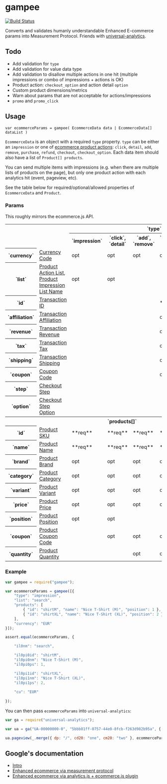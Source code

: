 # gampee

[![Build Status](https://travis-ci.org/insidewarehouse/gampee.svg?branch=master)](https://travis-ci.org/insidewarehouse/gampee)

Converts and validates humanly understandable Enhanced E-commerce params into Measurement Protocol.
Friends with [universal-analytics](https://www.npmjs.com/package/universal-analytics).

## Todo

* Add validation for `type`
* Add validation for value data type
* Add validation to disallow multiple actions in one hit (multiple impressions or combo of impressions + actions is OK)
* Product action: `checkout_option` and action detail `option`
* Custom product dimensions/metrics
* Warn about params that are not acceptable for actions/impressions
* `promo` and `promo_click`

## Usage

`var ecommerceParams = gampee( EcommerceData data | EcommerceData[] dataList )`

`EcommerceData` is an object with a required `type` property. `type` can be either an `impression` or one of [ecommerce 
product actions](https://developers.google.com/analytics/devguides/collection/protocol/v1/parameters#pa): 
`click`, `detail`, `add`, `remove`, `purchase`, `refund`, `checkout`, `checkout_option`. Each data item should also 
have a list of `Product[] products`. 

You can send multiple items with impressions (e.g. when there are multiple lists of products on the page), but
only one product action with each analytics hit (event, pageview, etc).

See the table below for required/optional/allowed properties of `EcommerceData` and `Product`.

### Params

This roughly mirrors the ecommerce.js API.

<table>
<tr>
	<td colspan=2 rowspan=2></td>
	<th scope=col colspan=5>`type`</th>
</tr>
<tr>
	<th scope=col>`impression`</th>
	<th scope=col>`click`, `detail`</th>
	<th scope=col>`add`, `remove`</th>
	<th scope=col>`purchase`, `refund`</th>
	<th scope=col>`checkout`, `checkout_option`</th>
</tr>
<tr>
	<th scope=row>`currency`</th>
	<td><a href="https://developers.google.com/analytics/devguides/collection/protocol/v1/parameters#cu">Currency Code</a></td>
	<td>opt</td>
	<td>opt</td>
	<td>opt</td>
	<td>opt</td>
	<td>opt</td>
</tr>
<tr>
	<th scope=row>`list`</th>
	<td><a href="https://developers.google.com/analytics/devguides/collection/protocol/v1/parameters#pal">Product Action List</a>, <a href="https://developers.google.com/analytics/devguides/collection/protocol/v1/parameters#il_nm">Product Impression List Name</a></td>
	<td>opt</td>
	<td>opt</td>
	<td></td>
	<td></td>
	<td></td>
</tr>
<tr>
	<th scope=row>`id`</th>
	<td><a href="https://developers.google.com/analytics/devguides/collection/protocol/v1/parameters#ti">Transaction ID</a></td>
	<td></td>
	<td></td>
	<td></td>
	<td>**req**</td>
	<td></td>
</tr>
<tr>
	<th scope=row>`affiliation`</th>
	<td><a href="https://developers.google.com/analytics/devguides/collection/protocol/v1/parameters#ta">Transaction Affiliation</a></td>
	<td></td>
	<td></td>
	<td></td>
	<td>opt</td>
	<td></td>
</tr>
<tr>
	<th scope=row>`revenue`</th>
	<td><a href="https://developers.google.com/analytics/devguides/collection/protocol/v1/parameters#tr">Transaction Revenue</a></td>
	<td></td>
	<td></td>
	<td></td>
	<td>opt</td>
	<td></td>
</tr>
<tr>
	<th scope=row>`tax`</th>
	<td><a href="https://developers.google.com/analytics/devguides/collection/protocol/v1/parameters#tt">Transaction Tax</a></td>
	<td></td>
	<td></td>
	<td></td>
	<td>opt</td>
	<td></td>
</tr>
<tr>
	<th scope=row>`shipping`</th>
	<td><a href="https://developers.google.com/analytics/devguides/collection/protocol/v1/parameters#ts">Transaction Shipping</a></td>
	<td></td>
	<td></td>
	<td></td>
	<td>opt</td>
	<td></td>
</tr>
<tr>
	<th scope=row>`coupon`</th>
	<td><a href="https://developers.google.com/analytics/devguides/collection/protocol/v1/parameters#tcc">Coupon Code</a></td>
	<td></td>
	<td></td>
	<td></td>
	<td>opt</td>
	<td></td>
</tr>
<tr>
	<th scope=row>`step`</th>
	<td><a href="https://developers.google.com/analytics/devguides/collection/protocol/v1/parameters#cos">Checkout Step</a></td>
	<td></td>
	<td></td>
	<td></td>
	<td></td>
	<td>opt</td>
</tr>
<tr>
	<th scope=row>`option`</th>
	<td><a href="https://developers.google.com/analytics/devguides/collection/protocol/v1/parameters#col">Checkout Step Option</a></td>
	<td></td>
	<td></td>
	<td></td>
	<td></td>
	<td>opt</td>
</tr>
<tr>
	<th colspan=7>`products[]`</th>
</tr>
<tr>
	<th scope=row>`id`</th>
	<td><a href="https://developers.google.com/analytics/devguides/collection/protocol/v1/parameters#pr_id">Product SKU</a></td>
	<td>**req**</td>
	<td>**req**</td>
	<td>**req**</td>
	<td>**req**</td>
	<td>**req**</td>
</tr>
<tr>
	<th scope=row>`name`</th>
	<td><a href="https://developers.google.com/analytics/devguides/collection/protocol/v1/parameters#pr_nm">Product Name</a></td>
	<td>**req**</td>
	<td>**req**</td>
	<td>**req**</td>
	<td>**req**</td>
	<td>**req**</td>
</tr>
<tr>
	<th scope=row>`brand`</th>
	<td><a href="https://developers.google.com/analytics/devguides/collection/protocol/v1/parameters#pr_br">Product Brand</a></td>
	<td>opt</td>
	<td>opt</td>
	<td>opt</td>
	<td>opt</td>
	<td>opt</td>
</tr>
<tr>
	<th scope=row>`category`</th>
	<td><a href="https://developers.google.com/analytics/devguides/collection/protocol/v1/parameters#pr_ca">Product Category</a></td>
	<td>opt</td>
	<td>opt</td>
	<td>opt</td>
	<td>opt</td>
	<td>opt</td>
</tr>
<tr>
	<th scope=row>`variant`</th>
	<td><a href="https://developers.google.com/analytics/devguides/collection/protocol/v1/parameters#pr_va">Product Variant</a></td>
	<td>opt</td>
	<td>opt</td>
	<td>opt</td>
	<td>opt</td>
	<td>opt</td>
</tr>
<tr>
	<th scope=row>`price`</th>
	<td><a href="https://developers.google.com/analytics/devguides/collection/protocol/v1/parameters#pr_pr">Product Price</a></td>
	<td>opt</td>
	<td>opt</td>
	<td>opt</td>
	<td>opt</td>
	<td>opt</td>
</tr>
<tr>
	<th scope=row>`position`</th>
	<td><a href="https://developers.google.com/analytics/devguides/collection/protocol/v1/parameters#pr_ps">Product Position</a></td>
	<td>opt</td>
	<td>opt</td>
	<td></td>
	<td></td>
	<td></td>
</tr>
<tr>
	<th scope=row>`coupon`</th>
	<td><a href="https://developers.google.com/analytics/devguides/collection/protocol/v1/parameters#pr_cc">Product Coupon Code</a></td>
	<td></td>
	<td>opt</td>
	<td>opt</td>
	<td>opt</td>
	<td>opt</td>
</tr>
<tr>
	<th scope=row>`quantity`</th>
	<td><a href="https://developers.google.com/analytics/devguides/collection/protocol/v1/parameters#pr_qt">Product Quantity</a></td>
	<td></td>
	<td></td>
	<td>opt</td>
	<td>opt</td>
	<td>opt</td>
</tr>
</table>

### Example

```js
var gampee = require("gampee");

var ecommerceParams = gampee([{
	"type": "impression",
	"list": "search",
	"products": [
		{ "id": "shirtM", "name": "Nice T-Shirt (M)", "position": 1 },
		{ "id": "shirtXL", "name": "Nice T-Shirt (XL)", "position": 2 }
	],
	"currency": "EUR"
}]);

assert.equal(ecommerceParams, {

	"il0nm": "search",

	"il0pi0id": "shirtM",
	"il0pi0nm": "Nice T-Shirt (M)",
	"il0pi0ps": 1,

	"il0pi1id": "shirtXL",
	"il0pi1nm": "Nice T-Shirt (XL)",
	"il0pi1ps": 2,
	
	"cu": "EUR"
	
});
```

You can then pass `ecommerceParams` into `universal-analytics`:
```js
var ga = require("universal-analytics");

var ua = ga("UA-00000000-0", "5bbb81ff-0757-44e0-8fcb-f263d982b95a", { debug: true });

ua.pageview(_.merge({ dp: "/", cd20: "one", cm20: "two" }, ecommerceParams));
```

## Google's documentation

* [Intro](https://support.google.com/analytics/answer/6014841?hl=en)
* [Enhanced ecommerce via measurement protocol](https://developers.google.com/analytics/devguides/collection/protocol/v1/parameters#enhanced-ecomm)
* [Enhanced ecommerce via analytics.js + ecommerce.js plugin](https://developers.google.com/analytics/devguides/collection/analyticsjs/enhanced-ecommerce)
